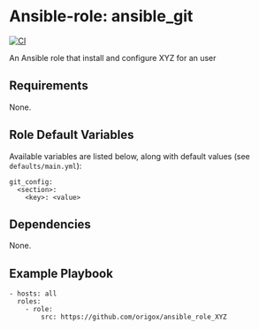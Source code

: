 # Ansible-role: ansible_git
[![CI](https://github.com/origox/ansible_role_XYZ/actions/workflows/ci.yml/badge.svg?branch=main)](https://github.com/origox/ansible_role_XYZ/actions/workflows/ci.yml)

An Ansible role that install and configure XYZ for an user

## Requirements

None.

## Role Default Variables

Available variables are listed below, along with default values (see `defaults/main.yml`):

    git_config:
      <section>:
        <key>: <value>

## Dependencies

None.

## Example Playbook

    - hosts: all
      roles:
        - role: 
            src: https://github.com/origox/ansible_role_XYZ 
